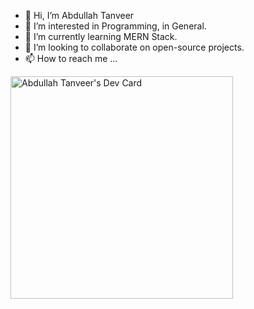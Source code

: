 - 👋 Hi, I’m Abdullah Tanveer
- 👀 I’m interested in Programming, in General.
- 🌱 I’m currently learning MERN Stack.
- 💞️ I’m looking to collaborate on open-source projects.
- 📫 How to reach me ...

<a href="https://app.daily.dev/charlie0x01"><img src="https://api.daily.dev/devcards/v2/JuMyZD8pI5gtGAMxZYz8M.png?type=default&r=k6i" width="356" alt="Abdullah Tanveer's Dev Card"/></a>
<!---
charlie0x01/charlie0x01 is a ✨ special ✨ repository because its `README.md` (this file) appears on your GitHub profile.
You can click the Preview link to take a look at your changes.
--->
